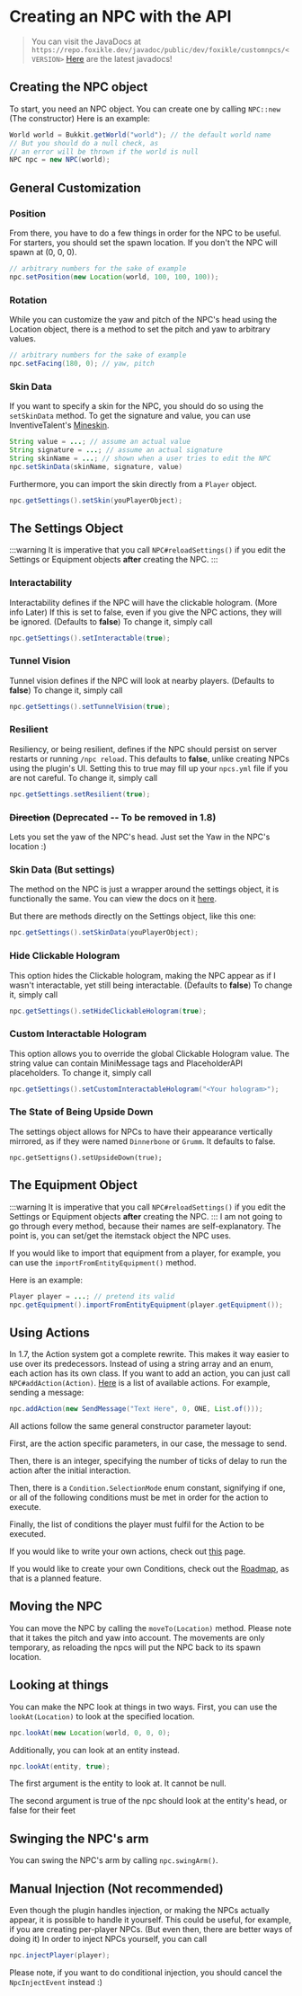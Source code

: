 # Creating an NPC with the API


> You can visit the JavaDocs at `https://repo.foxikle.dev/javadoc/public/dev/foxikle/customnpcs/<VERSION>`
> [Here](https://repo.foxikle.dev/javadoc/public/dev/foxikle/customnpcs/1.7.5) are the latest javadocs!

## Creating the NPC object
To start, you need an NPC object. You can create one by calling `NPC::new` (The constructor)
Here is an example:

```java
World world = Bukkit.getWorld("world"); // the default world name
// But you should do a null check, as 
// an error will be thrown if the world is null 
NPC npc = new NPC(world);
```

## General Customization
### Position

From there, you have to do a few things in order for the NPC to be useful. For starters, you should set the 
spawn location. If you don't the NPC will spawn at (0, 0, 0).
```java
// arbitrary numbers for the sake of example
npc.setPosition(new Location(world, 100, 100, 100));
```

### Rotation
While you can customize the yaw and pitch of the NPC's head using the Location object, there is a method to set the pitch and yaw to arbitrary values.
```java
// arbitrary numbers for the sake of example
npc.setFacing(180, 0); // yaw, pitch
```


### Skin Data
If you want to specify a skin for the NPC, you should do so using the `setSkinData` method. To get the signature and
value, you can use InventiveTalent's [Mineskin](https://mineskin.org).
```java
String value = ...; // assume an actual value
String signature = ...; // assume an actual signature
String skinName = ...; // shown when a user tries to edit the NPC
npc.setSkinData(skinName, signature, value)
```

Furthermore, you can import the skin directly from a `Player` object.
```java
npc.getSettings().setSkin(youPlayerObject);
```

## The Settings Object
:::warning
It is imperative that you call `NPC#reloadSettings()` if you edit the Settings or Equipment objects **after** creating the NPC.
:::

### Interactability 
Interactability defines if the NPC will have the clickable hologram. (More info Later) If this is set to false, even if 
you give the NPC actions, they will be ignored. (Defaults to **false**)
To change it, simply call
```java
npc.getSettings().setInteractable(true);
```

### Tunnel Vision
Tunnel vision defines if the NPC will look at nearby players. (Defaults to **false**)
To change it, simply call
```java
npc.getSettings().setTunnelVision(true);
```

### Resilient
Resiliency, or being resilient, defines if the NPC should persist on server restarts or running `/npc reload`. This
defaults to **false**, unlike creating NPCs using the plugin's UI. Setting this to true may fill up your `npcs.yml` file
if you are not careful.
To change it, simply call
```java
npc.getSettings.setResilient(true);
```

### ~~Direction~~ (Deprecated -- To be removed in 1.8)
Lets you set the yaw of the NPC's head. Just set the Yaw in the NPC's location :)

### Skin Data (But settings)
The method on the NPC is just a wrapper around the settings object, it is functionally the same. You can view the docs
on it [here](#skin-data).

But there are methods directly on the Settings object, like this one:
```java
npc.getSettings().setSkinData(youPlayerObject);
```

### Hide Clickable Hologram
This option hides the Clickable hologram, making the NPC appear as if I wasn't interactable, yet still being 
interactable. (Defaults to **false**)
To change it, simply call
```java
npc.getSettings().setHideClickableHologram(true);
```

### Custom Interactable Hologram
This option allows you to override the global Clickable Hologram value. The string value can contain MiniMessage tags 
and PlaceholderAPI placeholders.
To change it, simply call
```java
npc.getSettings().setCustomInteractableHologram("<Your hologram>");
```


### The State of Being Upside Down
  The settings object allows for NPCs to have their appearance vertically mirrored, as if they were named `Dinnerbone` or `Grumm`. It defaults to false.
```
npc.getSettigns().setUpsideDown(true);
```


## The Equipment Object
:::warning
It is imperative that you call `NPC#reloadSettings()` if you edit the Settings or Equipment objects **after** creating the NPC.
:::
I am not going to go through every method, because their names are self-explanatory. The point is, you can set/get the 
itemstack object the NPC uses. 

If you would like to import that equipment from a player, for example, you can use the `importFromEntityEquipment()`
method.

Here is an example:
```java
Player player = ...; // pretend its valid
npc.getEquipment().importFromEntityEquipment(player.getEquipment());
```

## Using Actions
In 1.7, the Action system got a complete rewrite. This makes it way easier to use over its predecessors. Instead of 
using a string array and an enum, each action has its own class. If you want to add an action, you can just call 
`NPC#addAction(Action)`. [Here](Using-the-Action-System.md) is a list of available actions. For example, sending a message:
```java
npc.addAction(new SendMessage("Text Here", 0, ONE, List.of()));
```
All actions follow the same general constructor parameter layout:

First, are the action specific parameters, in our case, the message to send.

Then, there is an integer, specifying the number of ticks of delay to run the action after the initial interaction.

Then, there is a `Condition.SelectionMode` enum constant, signifying if one, or all of the following conditions must be
met in order for the action to execute.

Finally, the list of conditions the player must fulfil for the Action to be executed.

If you would like to write your own actions, check out [this](Writing-Custom-Actions.md) page.

If you would like to create your own Conditions, check out the [Roadmap](API-Roadmap.md), as that is a planned feature.

## Moving the NPC
You can move the NPC by calling the `moveTo(Location)` method. Please note that it takes the pitch and yaw into account.
The movements are only temporary, as reloading the npcs will put the NPC back to its spawn location.

## Looking at things
You can make the NPC look at things in two ways. First, you can use the `lookAt(Location)` to look at the specified 
location.
```java
npc.lookAt(new Location(world, 0, 0, 0);
```
Additionally, you can look at an entity instead.
```java
npc.lookAt(entity, true);
```
The first argument is the entity to look at. It cannot be null.

The second argument is true of the npc should look at the entity's head, or false for their feet


## Swinging the NPC's arm
You can swing the NPC's arm by calling `npc.swingArm()`.

## Manual Injection (Not recommended)
Even though the plugin handles injection, or making the NPCs actually appear, it is possible to handle it yourself.
This could be useful, for example, if you are creating per-player NPCs. (But even then, there are better ways of doing 
it) In order to inject NPCs yourself, you can call
```java
npc.injectPlayer(player);
```

Please note, if you want to do conditional injection, you should cancel the `NpcInjectEvent` instead :)
